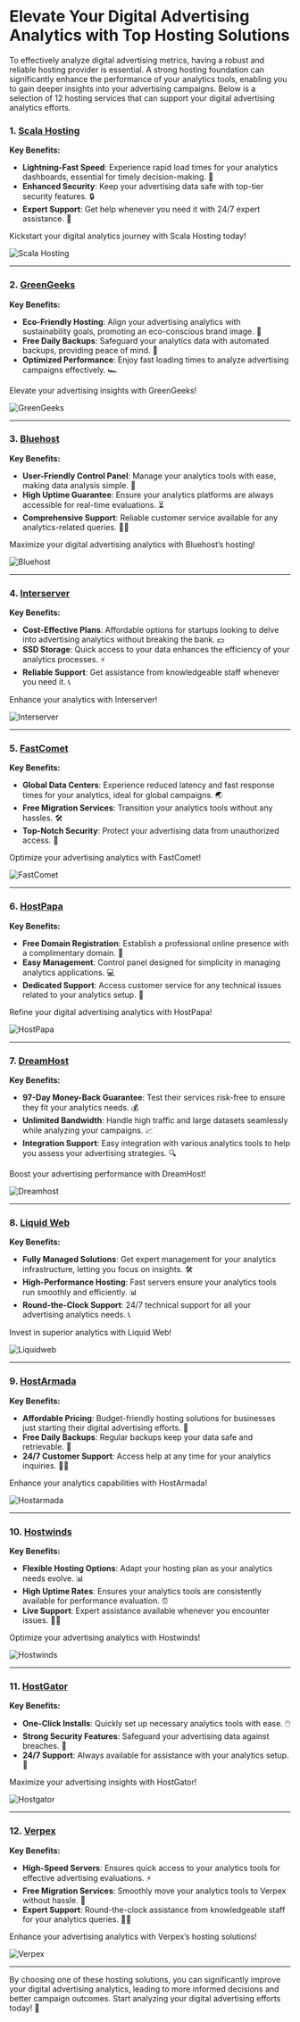 # Elevate Your Digital Advertising Analytics with Top Hosting Solutions

To effectively analyze digital advertising metrics, having a robust and reliable hosting provider is essential. A strong hosting foundation can significantly enhance the performance of your analytics tools, enabling you to gain deeper insights into your advertising campaigns. Below is a selection of 12 hosting services that can support your digital advertising analytics efforts.

### 1. [Scala Hosting](https://snipitx.com/scala-jy)
**Key Benefits:**
- **Lightning-Fast Speed**: Experience rapid load times for your analytics dashboards, essential for timely decision-making. 🚀
- **Enhanced Security**: Keep your advertising data safe with top-tier security features. 🔒
- **Expert Support**: Get help whenever you need it with 24/7 expert assistance. 💬

Kickstart your digital analytics journey with Scala Hosting today!

![Scala Hosting](https://i.imgur.com/uJ5JIK3.png "Scala Web Hosting")

---

### 2. [GreenGeeks](https://snipitx.com/greengeeks-jy)
**Key Benefits:**
- **Eco-Friendly Hosting**: Align your advertising analytics with sustainability goals, promoting an eco-conscious brand image. 🌱
- **Free Daily Backups**: Safeguard your analytics data with automated backups, providing peace of mind. 📂
- **Optimized Performance**: Enjoy fast loading times to analyze advertising campaigns effectively. 🏎️

Elevate your advertising insights with GreenGeeks!

![GreenGeeks](https://i.imgur.com/eEwuntu.jpg "GreenGeeks Hosting")

---

### 3. [Bluehost](https://snipitx.com/bluehost-jy)
**Key Benefits:**
- **User-Friendly Control Panel**: Manage your analytics tools with ease, making data analysis simple. 🔧
- **High Uptime Guarantee**: Ensure your analytics platforms are always accessible for real-time evaluations. ⏳
- **Comprehensive Support**: Reliable customer service available for any analytics-related queries. 👩‍💻

Maximize your digital advertising analytics with Bluehost’s hosting!

![Bluehost](https://i.imgur.com/PasFF9E.jpeg "Bluehost Hosting")

---

### 4. [Interserver](https://snipitx.com/interserver-jy)
**Key Benefits:**
- **Cost-Effective Plans**: Affordable options for startups looking to delve into advertising analytics without breaking the bank. 💵
- **SSD Storage**: Quick access to your data enhances the efficiency of your analytics processes. ⚡
- **Reliable Support**: Get assistance from knowledgeable staff whenever you need it. 📞

Enhance your analytics with Interserver!

![Interserver](https://i.imgur.com/OM5dOEW.jpeg "Interserver Hosting")

---

### 5. [FastComet](https://snipitx.com/fastcomet-jy)
**Key Benefits:**
- **Global Data Centers**: Experience reduced latency and fast response times for your analytics, ideal for global campaigns. 🌏
- **Free Migration Services**: Transition your analytics tools without any hassles. 🛠️
- **Top-Notch Security**: Protect your advertising data from unauthorized access. 🔐

Optimize your advertising analytics with FastComet!

![FastComet](https://i.imgur.com/7qgXuWp.png "FastComet Hosting")

---

### 6. [HostPapa](https://snipitx.com/hostpapa-jy)
**Key Benefits:**
- **Free Domain Registration**: Establish a professional online presence with a complimentary domain. 🌟
- **Easy Management**: Control panel designed for simplicity in managing analytics applications. 💻
- **Dedicated Support**: Access customer service for any technical issues related to your analytics setup. 🤝

Refine your digital advertising analytics with HostPapa!

![HostPapa](https://i.imgur.com/ouDTkvl.jpeg "HostPapa Hosting")

---

### 7. [DreamHost](https://snipitx.com/dreamhost-jy)
**Key Benefits:**
- **97-Day Money-Back Guarantee**: Test their services risk-free to ensure they fit your analytics needs. 💰
- **Unlimited Bandwidth**: Handle high traffic and large datasets seamlessly while analyzing your campaigns. 📈
- **Integration Support**: Easy integration with various analytics tools to help you assess your advertising strategies. 🔍

Boost your advertising performance with DreamHost!

![Dreamhost](https://i.imgur.com/rXIg8ip.jpeg "Dreamhost Hosting")

---

### 8. [Liquid Web](https://snipitx.com/liquidweb-jy)
**Key Benefits:**
- **Fully Managed Solutions**: Get expert management for your analytics infrastructure, letting you focus on insights. 🛠️
- **High-Performance Hosting**: Fast servers ensure your analytics tools run smoothly and efficiently. 📊
- **Round-the-Clock Support**: 24/7 technical support for all your advertising analytics needs. 📞

Invest in superior analytics with Liquid Web!

![Liquidweb](https://i.imgur.com/4IvT9SC.jpeg "Liquidweb Hosting")

---

### 9. [HostArmada](https://snipitx.com/hostarmada-jy)
**Key Benefits:**
- **Affordable Pricing**: Budget-friendly hosting solutions for businesses just starting their digital advertising efforts. 💸
- **Free Daily Backups**: Regular backups keep your data safe and retrievable. 🔄
- **24/7 Customer Support**: Access help at any time for your analytics inquiries. 🙋‍♂️

Enhance your analytics capabilities with HostArmada!

![Hostarmada](https://i.imgur.com/KFbdf3o.jpeg "Hostarmada Hosting")

---

### 10. [Hostwinds](https://snipitx.com/hostwinds-jy)
**Key Benefits:**
- **Flexible Hosting Options**: Adapt your hosting plan as your analytics needs evolve. 📊
- **High Uptime Rates**: Ensures your analytics tools are consistently available for performance evaluation. ⏰
- **Live Support**: Expert assistance available whenever you encounter issues. 👨‍💻

Optimize your advertising analytics with Hostwinds!

![Hostwinds](https://i.imgur.com/53aSNXx.jpeg "Hostwinds Hosting")

---

### 11. [HostGator](https://snipitx.com/hostgator-jy)
**Key Benefits:**
- **One-Click Installs**: Quickly set up necessary analytics tools with ease. 🖱️
- **Strong Security Features**: Safeguard your advertising data against breaches. 🔐
- **24/7 Support**: Always available for assistance with your analytics setup. 💬

Maximize your advertising insights with HostGator!

![Hostgator](https://i.imgur.com/BcVkH57.jpeg "Hostgator Hosting")

---

### 12. [Verpex](https://snipitx.com/verpex-jy)
**Key Benefits:**
- **High-Speed Servers**: Ensures quick access to your analytics tools for effective advertising evaluations. ⚡
- **Free Migration Services**: Smoothly move your analytics tools to Verpex without hassle. 🔄
- **Expert Support**: Round-the-clock assistance from knowledgeable staff for your analytics queries. 👩‍💻

Enhance your advertising analytics with Verpex’s hosting solutions!

![Verpex](https://i.imgur.com/6x5LhiS.jpeg "Verpex Hosting")

---

By choosing one of these hosting solutions, you can significantly improve your digital advertising analytics, leading to more informed decisions and better campaign outcomes. Start analyzing your digital advertising efforts today! 🌟
